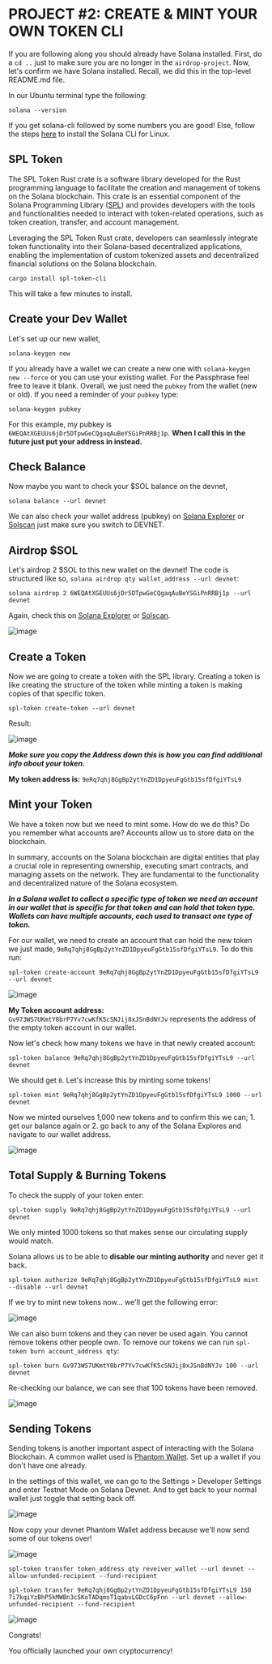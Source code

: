 # PROJECT #2: CREATE & MINT YOUR OWN TOKEN CLI

If you are following along you should already have Solana installed. 
First, do a `cd ..` just to make sure you are no longer in the `airdrop-project`. 
Now, let's confirm we have Solana installed. Recall, we did this in the top-level README.md file.

In our Ubuntu terminal type the following:

```
solana --version
```

If you get solana-cli followed by some numbers you are good! Else, follow the steps [here](https://docs.solana.com/cli/install-solana-cli-tools#use-solanas-install-tool) to install the Solana CLI for Linux. 

## SPL Token 

The SPL Token Rust crate is a software library developed for the Rust programming language to facilitate the creation and management of tokens on the Solana blockchain. This crate is an essential component of the Solana Programming Library ([SPL](https://spl.solana.com/token)) and provides developers with the tools and functionalities needed to interact with token-related operations, such as token creation, transfer, and account management. 

Leveraging the SPL Token Rust crate, developers can seamlessly integrate token functionality into their Solana-based decentralized applications, enabling the implementation of custom tokenized assets and decentralized financial solutions on the Solana blockchain.

```
cargo install spl-token-cli
```

This will take a few minutes to install.

## Create your Dev Wallet 

Let's set up our new wallet,

```
solana-keygen new
```

If you already have a wallet we can create a new one with `solana-keygen new --force` or you can use your existing wallet. For the Passphrase feel free to leave it blank. 
Overall, we just need the `pubkey` from the wallet (new or old). If you need a reminder of your `pubkey` type:

```
solana-keygen pubkey
```

For this example, my pubkey is `6WEQAtXGEUUs6jDr5DTpwGeCQgaqAuBeYSGiPnRRBj1p`. **When I call this in the future just put your address in instead.**

## Check Balance

Now maybe you want to check your $SOL balance on the devnet,

```
solana balance --url devnet
```

We can also check your wallet address (pubkey) on [Solana Explorer](https://explorer.solana.com/?cluster=devnet) or [Solscan](https://solscan.io/?cluster=devnet) just make sure you switch to DEVNET.

## Airdrop $SOL

Let's airdrop 2 $SOL to this new wallet on the devnet! The code is structured like so, `solana airdrop qty wallet_address --url devnet`:

```
solana airdrop 2 6WEQAtXGEUUs6jDr5DTpwGeCQgaqAuBeYSGiPnRRBj1p --url devnet
```

Again, check this on [Solana Explorer](https://explorer.solana.com/?cluster=devnet) or [Solscan](https://solscan.io/?cluster=devnet).

![image](https://github.com/jvick1/Intro_to_SOL/assets/32043066/b708fce6-8874-412f-ae60-c120afd74969)

## Create a Token

Now we are going to create a token with the SPL library. 
Creating a token is like creating the structure of the token while minting a token is making copies of that specific token. 

```
spl-token create-token --url devnet
```

Result:

![image](https://github.com/jvick1/Intro_to_SOL/assets/32043066/e290f80e-1966-4d3f-a55c-b660643399d3)

***Make sure you copy the Address down this is how you can find additional info about your token.***

**My token address is:** `9eRq7qhj8GgBp2ytYnZD1DpyeuFgGtb15sfDfgiYTsL9`

## Mint your Token

We have a token now but we need to mint some. How do we do this? Do you remember what accounts are? Accounts allow us to store data on the blockchain.

In summary, accounts on the Solana blockchain are digital entities that play a crucial role in representing ownership, executing smart contracts, and managing assets on the network. They are fundamental to the functionality and decentralized nature of the Solana ecosystem.

***In a Solana wallet to collect a specific type of token we need an account in our wallet that is specific for that token and can hold that token type. Wallets can have multiple accounts, each used to transact one type of token.***   

For our wallet, we need to create an account that can hold the new token we just made, `9eRq7qhj8GgBp2ytYnZD1DpyeuFgGtb15sfDfgiYTsL9`. 
To do this run:

```
spl-token create-account 9eRq7qhj8GgBp2ytYnZD1DpyeuFgGtb15sfDfgiYTsL9 --url devnet
```

![image](https://github.com/jvick1/Rust_Intro/assets/32043066/04ac2f80-3327-4c7e-95a9-90ef86ed6797)

**My Token account address:** `Gv973WS7UKmtY8brP7Yv7cwKfK5cSNJij8xJSnBdNYJv` represents the address of the empty token account in our wallet. 

Now let's check how many tokens we have in that newly created account:

```
spl-token balance 9eRq7qhj8GgBp2ytYnZD1DpyeuFgGtb15sfDfgiYTsL9 --url devnet
```

We should get `0`. Let's increase this by minting some tokens!

```
spl-token mint 9eRq7qhj8GgBp2ytYnZD1DpyeuFgGtb15sfDfgiYTsL9 1000 --url devnet
```

Now we minted ourselves 1,000 new tokens and to confirm this we can; 1. get our balance again or 2. go back to any of the Solana Explores and navigate to our wallet address. 

![image](https://github.com/jvick1/Rust_Intro/assets/32043066/169fbb52-9369-4cab-adcc-f9b34b27be9d)

## Total Supply & Burning Tokens

To check the supply of your token enter:

```
spl-token supply 9eRq7qhj8GgBp2ytYnZD1DpyeuFgGtb15sfDfgiYTsL9 --url devnet
```

We only minted 1000 tokens so that makes sense our circulating supply would match. 

Solana allows us to be able to **disable our minting authority** and never get it back. 

```
spl-token authorize 9eRq7qhj8GgBp2ytYnZD1DpyeuFgGtb15sfDfgiYTsL9 mint --disable --url devnet
```

If we try to mint new tokens now... we'll get the following error:

![image](https://github.com/jvick1/Rust_Intro/assets/32043066/548d7398-94e9-41ab-a941-56f84534d2f2)

We can also burn tokens and they can never be used again. You cannot remove tokens other people own. 
To remove our tokens we can run `spl-token burn account_address qty`:

```
spl-token burn Gv973WS7UKmtY8brP7Yv7cwKfK5cSNJij8xJSnBdNYJv 100 --url devnet
```

Re-checking our balance, we can see that 100 tokens have been removed.

![image](https://github.com/jvick1/Rust_Intro/assets/32043066/b953a5b1-7a04-46da-9dfb-230c9d37d8c2)

## Sending Tokens

Sending tokens is another important aspect of interacting with the Solana Blockchain. 
A common wallet used is [Phantom Wallet](https://phantom.app/). 
Set up a wallet if you don't have one already. 

In the settings of this wallet, we can go to the Settings > Developer Settings and enter Testnet Mode on Solana Devnet. And to get back to your normal wallet just toggle that setting back off. 

![image](https://github.com/jvick1/Rust_Intro/assets/32043066/60f032d3-25bb-440c-94d6-e56ee1db848a)

Now copy your devnet Phantom Wallet address because we'll now send some of our tokens over!

![image](https://github.com/jvick1/Rust_Intro/assets/32043066/bbeb6e93-149c-43f5-8a09-88891f6eeb79)

`spl-token transfer token_address qty reveiver_wallet --url devnet --allow-unfunded-recipient --fund-recipient`

```
spl-token transfer 9eRq7qhj8GgBp2ytYnZD1DpyeuFgGtb15sfDfgiYTsL9 150 7i7kqiYzBhP5kMWBn3cSKoTADqmsT1qabvLGDcC6pFnn --url devnet --allow-unfunded-recipient --fund-recipient
```

![image](https://github.com/jvick1/Rust_Intro/assets/32043066/4b8d5914-81c0-45b7-928f-840264d2449c)

Congrats! 

You officially launched your own cryptocurrency!
